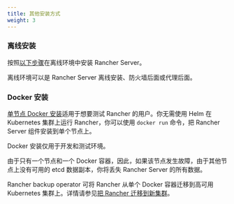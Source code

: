 ```yaml
---
title: 其他安装方式
weight: 3
---
```


### 离线安装

按照[以下步骤](air-gapped-helm-cli-install.md)在离线环境中安装 Rancher Server。

离线环境可以是 Rancher Server 离线安装、防火墙后面或代理后面。

### Docker 安装

[单节点 Docker 安装](rancher-on-a-single-node-with-docker.md)适用于想要测试 Rancher 的用户。你无需使用 Helm 在 Kubernetes 集群上运行 Rancher，你可以使用 `docker run` 命令，把 Rancher Server 组件安装到单个节点上。

Docker 安装仅用于开发和测试环境。

由于只有一个节点和一个 Docker 容器，因此，如果该节点发生故障，由于其他节点上没有可用的 etcd 数据副本，你将丢失 Rancher Server 的所有数据。

Rancher backup operator 可将 Rancher 从单个 Docker 容器迁移到高可用 Kubernetes 集群上。详情请参见[把 Rancher 迁移到新集群](../how-to-guides/new-user-guides/backup-restore-and-disaster-recovery/migrate-rancher-to-new-cluster.md)。
